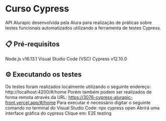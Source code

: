 # Curso Cypress
API Alurapic desenvolvida pela Alura para realização de práticas sobre testes funcionais automatizados utilizando a ferramenta de testes Cypress.

## 📋 Pré-requisitos
Node.js v16.13.1
Visual Studio Code (VSC)
Cypress v12.10.0

## ⚙️ Executando os testes
Os testes foram realizados localmente utilizando o seguinte endereço: http://localhost:4200/#/home
Porém também podem ser realizados de forma remota através da URL: https://3076-cypress-alurapic-front.vercel.app/#/home
Para executar é necessário digitar o seguinte comando no terminal do Visual Studio Code: npx cypress open
Abrirá uma interface gráfica do cypress 
Clique em: E2E testing
